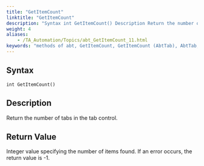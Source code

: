 ```yaml
--- 
title: "GetItemCount"
linktitle: "GetItemCount"
description: "Syntax int GetItemCount() Description Return the number of tabs in the tab control. Return Value Integer value specifying the number of items found . If an error occurs, the return value is -1 ."
weight: 4
aliases: 
    - /TA_Automation/Topics/abt_GetItemCount_11.html
keywords: "methods of abt, GetItemCount, GetItemCount (AbtTab), AbtTab, getitemcout, abttab getitemcount, number of tab items in tab control, how many tab items in tab control, count tab items in tab control"
---
```


## Syntax

`int GetItemCount()`

## Description

Return the number of tabs in the tab control.

## Return Value

Integer value specifying the number of items found. If an error occurs, the return value is -1.




